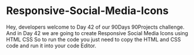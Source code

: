 # Responsive-Social-Media-Icons
Hey, developers welcome to Day 42 of our 90Days 90Projects challenge. And in Day 42 we are going to create Responsive Social Media Icons using HTML CSS  So to run the code you just need to copy the HTML and CSS code and run it into your code Editor. 
